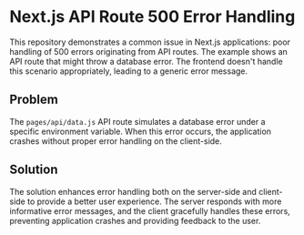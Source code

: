 # Next.js API Route 500 Error Handling

This repository demonstrates a common issue in Next.js applications:  poor handling of 500 errors originating from API routes.  The example shows an API route that might throw a database error. The frontend doesn't handle this scenario appropriately, leading to a generic error message.

## Problem

The `pages/api/data.js` API route simulates a database error under a specific environment variable. When this error occurs, the application crashes without proper error handling on the client-side.

## Solution

The solution enhances error handling both on the server-side and client-side to provide a better user experience.  The server responds with more informative error messages, and the client gracefully handles these errors, preventing application crashes and providing feedback to the user.